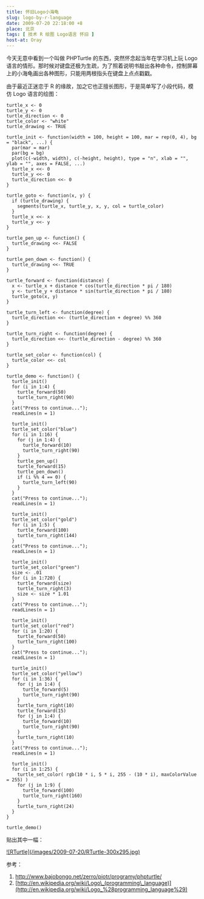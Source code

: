 ```yaml
---
title: 怀旧Logo小海龟
slug: logo-by-r-language
date: 2009-07-20 22:18:00 +8
place: 北京
tags: [ 技术 R 绘图 Logo语言 怀旧 ]
host-at: Oray
---
```

今天无意中看到一个叫做 PHPTurtle 的东西，突然怀念起当年在学习机上玩 Logo 语言的情形。那时候对键盘还极为生疏，为了照着说明书敲出各种命令，控制屏幕上的小海龟画出各种图形，只能用两根指头在键盘上点点戳戳。

由于最近正迷恋于 R 的缘故，加之它也正擅长图形，于是简单写了小段代码，模仿 Logo 语言的绘图：

    turtle_x <- 0
    turtle_y <- 0
    turtle_direction <- 0
    turtle_color <- "white"
    turtle_drawing <- TRUE

    turtle_init <- function(width = 100, height = 100, mar = rep(0, 4), bg = "black", ...) {
      par(mar = mar)
      par(bg = bg)
      plot(c(-width, width), c(-height, height), type = "n", xlab = "", ylab = "", axes = FALSE, ...)
      turtle_x <<- 0
      turtle_y <<- 0
      turtle_direction <<- 0
    }

    turtle_goto <- function(x, y) {
      if (turtle_drawing) {
        segments(turtle_x, turtle_y, x, y, col = turtle_color)
      }
      turtle_x <<- x
      turtle_y <<- y
    }

    turtle_pen_up <- function() {
      turtle_drawing <<- FALSE
    }

    turtle_pen_down <- function() {
      turtle_drawing <<- TRUE
    }

    turtle_forward <- function(distance) {
      x <- turtle_x + distance * cos(turtle_direction * pi / 180)
      y <- turtle_y + distance * sin(turtle_direction * pi / 180)
      turtle_goto(x, y)
    }

    turtle_turn_left <- function(degree) {
      turtle_direction <<- (turtle_direction + degree) %% 360
    }

    turtle_turn_right <- function(degree) {
      turtle_direction <<- (turtle_direction - degree) %% 360
    }

    turtle_set_color <- function(col) {
      turtle_color <<- col
    }

    turtle_demo <- function() {
      turtle_init()
      for (i in 1:4) {
        turtle_forward(50)
        turtle_turn_right(90)
      }
      cat("Press to continue...");
      readLines(n = 1)

      turtle_init()
      turtle_set_color("blue")
      for (i in 1:16) {
        for (j in 1:4) {
          turtle_forward(10)
          turtle_turn_right(90)
        }
        turtle_pen_up()
        turtle_forward(15)
        turtle_pen_down()
        if (i %% 4 == 0) {
          turtle_turn_left(90)
        }
      }
      cat("Press to continue...");
      readLines(n = 1)

      turtle_init()
      turtle_set_color("gold")
      for (i in 1:5) {
        turtle_forward(100)
        turtle_turn_right(144)
      }
      cat("Press to continue...");
      readLines(n = 1)

      turtle_init()
      turtle_set_color("green")
      size <- .01
      for (i in 1:720) {
        turtle_forward(size)
        turtle_turn_right(3)
        size <- size * 1.01
      }
      cat("Press to continue...");
      readLines(n = 1)

      turtle_init()
      turtle_set_color("red")
      for (i in 1:20) {
        turtle_forward(50)
        turtle_turn_right(100)
      }
      cat("Press to continue...");
      readLines(n = 1)

      turtle_init()
      turtle_set_color("yellow")
      for (i in 1:36) {
        for (j in 1:4) {
          turtle_forward(5)
          turtle_turn_right(90)
        }
        turtle_turn_right(10)
        turtle_forward(15)
        for (j in 1:4) {
          turtle_forward(10)
          turtle_turn_right(90)
        }
        turtle_turn_right(10)
      }
      cat("Press to continue...");
      readLines(n = 1)

      turtle_init()
      for (i in 1:25) {
        turtle_set_color( rgb(10 * i, 5 * i, 255 - (10 * i), maxColorValue = 255) )
        for (j in 1:9) {
          turtle_forward(100)
          turtle_turn_right(160)
        }
        turtle_turn_right(24)
      }
    }

    turtle_demo()

贴出其中一幅：

<a href="/images/2009-07-20/RTurtle.jpg">
![RTurtle](/images/2009-07-20/RTurtle-300x295.jpg)
</a>

参考：

1. <http://www.bajobongo.net/zerro/piotr/programy/phpturtle/>
2. [http://en.wikipedia.org/wiki/Logo\_(programming\_language)](http://en.wikipedia.org/wiki/Logo_%28programming_language%29)
